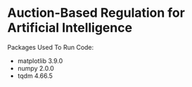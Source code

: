 # Auction-Based Regulation for Artificial Intelligence


Packages Used To Run Code:

- matplotlib      3.9.0
- numpy           2.0.0
- tqdm            4.66.5